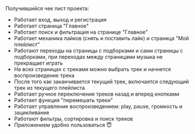 Получившийся чек лист проекта:

+ Работает вход, выход и регистрация
+ Работает страница "Главное"
+ Работает поиск и фильтрация на странице "Главное"
+ Работает механика лайков (снять и поставить лайк) и страница "Мой плейлист"
+ Работают переходы на страницы с подборками и сами страницы с подборками, при переходах между страницами музыка не прекращает играть
+ На всех страницах с треками можно выбрать трек и начнется воспроизведение трека
+ После того как заканчивается текущий трек, включается следующий трек из текущего плейлиста
+ Работает ручное переключение треков назад и вперед кнопками
+ Работает функция "перемешать треки"
+ Работает управление воспроизведением: play, pause, громкость и зацикливание
+ Работают фильтры, сортировка и поиск треков
+ Приложением удобно пользоваться 😇